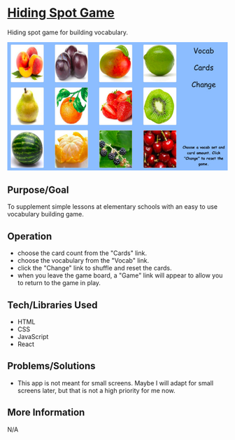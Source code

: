 # [Hiding Spot Game](https://teflassistant.com/hiding-spot-game/)
Hiding spot game for building vocabulary.

![Screenshot](screenshot.jpg)

## Purpose/Goal
To supplement simple lessons at elementary schools with an easy to use vocabulary building game.

## Operation
* choose the card count from the "Cards" link.
* choose the vocabulary from the "Vocab" link.
* click the "Change" link to shuffle and reset the cards.
* when you leave the game board, a "Game" link will appear to allow you to return to the game in play.

## Tech/Libraries Used
* HTML
* CSS
* JavaScript
* React

## Problems/Solutions
* This app is not meant for small screens. Maybe I will adapt for small screens later, but that is not a high priority for me now.


## More Information
N/A
